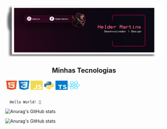 ![Header](./Header_H3llder.png)

<div align="center">
  <h2>Minhas Tecnologias</h2>
  <div style="display: flex; margin: 20px 0;">
    <img align="center" alt="Rafa-HTML" height="30" width="40" src="https://raw.githubusercontent.com/devicons/devicon/master/icons/html5/html5-original.svg">
    <img align="center" alt="Rafa-CSS" height="30" width="40" src="https://raw.githubusercontent.com/devicons/devicon/master/icons/css3/css3-original.svg">
    <img align="center" alt="Rafa-Js" height="30" width="40" src="https://raw.githubusercontent.com/devicons/devicon/master/icons/javascript/javascript-plain.svg">
    <img align="center" alt="Rafa-Python" height="30" width="40" src="https://raw.githubusercontent.com/devicons/devicon/master/icons/python/python-original.svg">
    <img align="center" alt="Rafa-Ts" height="30" width="40" src="https://raw.githubusercontent.com/devicons/devicon/master/icons/typescript/typescript-plain.svg">
    <img align="center" alt="Rafa-React" height="30" width="40" src="https://raw.githubusercontent.com/devicons/devicon/master/icons/react/react-original.svg">
  </div>
</div>

##

```js
  Hello World! 🖖
```
![Anurag's GitHub stats](https://github-readme-stats.vercel.app/api?username=H3llder&show_icons=true&theme=radical)


![Anurag's GitHub stats](https://github-readme-stats.vercel.app/api?username=H3llder&show_icons=true&theme=radical)
